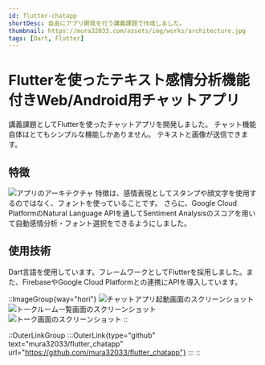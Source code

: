 ```yaml
---
id: flutter-chatapp
shortDesc: 自由にアプリ開発を行う講義課題で作成しました。
thumbnail: https://mura32033.com/assets/img/works/architecture.jpg
tags: [Dart, Flutter]
---
```


# Flutterを使ったテキスト感情分析機能付きWeb/Android用チャットアプリ

講義課題としてFlutterを使ったチャットアプリを開発しました。
チャット機能自体はとてもシンプルな機能しかありません。
テキストと画像が送信できます。

## 特徴

![アプリのアーキテクチャ](https://mura32033.com/assets/img/works/architecture.jpg)
特徴は、感情表現としてスタンプや顔文字を使用するのではなく、フォントを使っていることです。
さらに、Google Cloud PlatformのNatural Language APIを通してSentiment Analysisのスコアを用いて自動感情分析・フォント選択をできるようにしました。

## 使用技術

Dart言語を使用しています。フレームワークとしてFlutterを採用しました。また、FirebaseやGoogle Cloud Platformとの連携にAPIを導入しています。

::ImageGroup{way="hori"}
![チャットアプリ起動画面のスクリーンショット](https://mura32033.com/assets/img/works/chatapp_1.jpg)
![トークルーム一覧画面のスクリーンショット](https://mura32033.com/assets/img/works/chatapp_2.jpg)
![トーク画面のスクリーンショット](https://mura32033.com/assets/img/works/chatapp_3.jpg)
::

::OuterLinkGroup
  :::OuterLink{type="github" text="mura32033/flutter_chatapp" url="https://github.com/mura32033/flutter_chatapp"}
  :::
::
